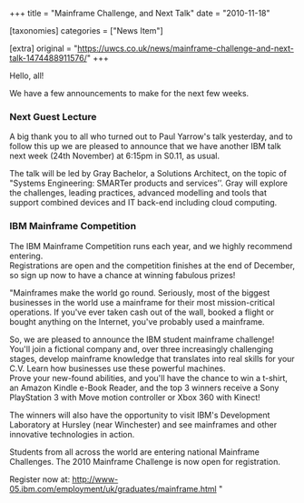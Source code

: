 +++
title = "Mainframe Challenge, and Next Talk"
date = "2010-11-18"

[taxonomies]
categories = ["News Item"]

[extra]
original = "https://uwcs.co.uk/news/mainframe-challenge-and-next-talk-1474488911576/"
+++

Hello, all\!

We have a few announcements to make for the next few weeks.

### Next Guest Lecture

A big thank you to all who turned out to Paul Yarrow's talk yesterday, and to follow this up we are pleased to announce that we have another IBM talk next week (24th November) at 6:15pm in S0.11, as usual.

The talk will be led by Gray Bachelor, a Solutions Architect, on the topic of "Systems Engineering: SMARTer products and services’’. Gray will explore the challenges, leading practices, advanced modelling and tools that support combined devices and IT back-end including cloud computing.

### IBM Mainframe Competition

The IBM Mainframe Competition runs each year, and we highly recommend entering.  
Registrations are open and the competition finishes at the end of December, so sign up now to have a chance at winning fabulous prizes\!

"Mainframes make the world go round. Seriously, most of the biggest businesses in the world use a mainframe for their most mission-critical operations. If you've ever taken cash out of the wall, booked a flight or bought anything on the Internet, you've probably used a mainframe.

So, we are pleased to announce the IBM student mainframe challenge\! You'll join a fictional company and, over three increasingly challenging stages, develop mainframe knowledge that translates into real skills for your C.V. Learn how businesses use these powerful machines.  
Prove your new-found abilities, and you'll have the chance to win a t-shirt, an Amazon Kindle e-Book Reader, and the top 3 winners receive a Sony PlayStation 3 with Move motion controller or Xbox 360 with Kinect\!

The winners will also have the opportunity to visit IBM's Development Laboratory at Hursley (near Winchester) and see mainframes and other innovative technologies in action.

Students from all across the world are entering national Mainframe Challenges. The 2010 Mainframe Challenge is now open for registration.

Register now at: http://www-05.ibm.com/employment/uk/graduates/mainframe.html "

